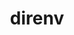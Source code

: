 ---
title: "direnv"
layout: cache
categories: [package, develop-2025-02-09]
meta: {"versions": ["2.35.0"], "compilers": ["gcc@=10.5.0", "gcc@=13.3.0"], "oss": ["centos7", "rhel8"], "platforms": ["linux"], "targets": ["aarch64", "x86_64_v3"], "stacks": ["developer-tools-aarch64-linux-gnu", "developer-tools-x86_64_v3-linux-gnu", "root"], "num_specs": 2, "num_specs_by_stack": {"developer-tools-x86_64_v3-linux-gnu": 1, "root": 2, "developer-tools-aarch64-linux-gnu": 1}}
spec_details: [{"hash": "user6tlze2wijsomwt3z2jjxas6fqoro", "compiler": "gcc@=10.5.0", "versions": ["2.35.0"], "os": "centos7", "platform": "linux", "target": "x86_64_v3", "variants": ["build_system=go"], "stacks": ["developer-tools-x86_64_v3-linux-gnu", "root"], "size": "-", "tarball": "https://binaries.spack.io/develop-2025-02-09/build_cache/linux-centos7-x86_64_v3/gcc-10.5.0/direnv-2.35.0/linux-centos7-x86_64_v3-gcc-10.5.0-direnv-2.35.0-user6tlze2wijsomwt3z2jjxas6fqoro.spack"}, {"hash": "5z5dtctis6nhis4jfrbidzecongepmg7", "compiler": "gcc@=13.3.0", "versions": ["2.35.0"], "os": "rhel8", "platform": "linux", "target": "aarch64", "variants": ["build_system=go"], "stacks": ["root", "developer-tools-aarch64-linux-gnu"], "size": "-", "tarball": "https://binaries.spack.io/develop-2025-02-09/build_cache/linux-rhel8-aarch64/gcc-13.3.0/direnv-2.35.0/linux-rhel8-aarch64-gcc-13.3.0-direnv-2.35.0-5z5dtctis6nhis4jfrbidzecongepmg7.spack"}]
---